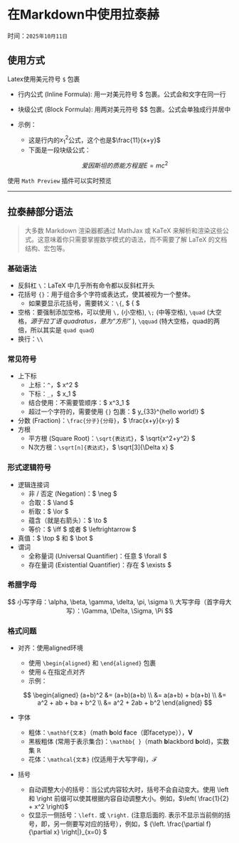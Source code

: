 # 在Markdown中使用拉泰赫

时间：`2025年10月11日`

## 使用方式

Latex使用美元符号 `$` 包裹

- 行内公式 (Inline Formula): 用一对美元符号 $ 包裹。公式会和文字在同一行
- 块级公式 (Block Formula): 用两对美元符号 $$ 包裹。公式会单独成行并居中
- 示例：
    - 这是行内的$x_1^2$公式，这个也是$\frac{11}{x+y}$
    - 下面是一段块级公式：

    $$
    爱因斯坦的质能方程是 E=mc^2
    $$

使用 `Math Preview` 插件可以实时预览

---

## 拉泰赫部分语法

> 大多数 Markdown 渲染器都通过 MathJax 或 KaTeX 来解析和渲染这些公式。这意味着你只需要掌握数学模式的语法，而不需要了解 LaTeX 的文档结构、宏包等。

### 基础语法

- 反斜杠 `\`：LaTeX 中几乎所有命令都以反斜杠开头
- 花括号 `{}`：用于组合多个字符或表达式，使其被视为一个整体。
    - 如果要显示花括号，需要转义：`\{`, $ \{ $
- 空格：要强制添加空格，可以使用 `\,` (小空格), `\;` (中等空格), `\quad` (大空格，*源于拉丁语 quadratus，意为“方形”* ), `\qquad` (特大空格，quad的两倍，所以其实是 `quad quad`)
- 换行：`\\`

### 常见符号

- 上下标
    - 上标：`^`，$ x^2 $
    - 下标：`_`，$ x_1 $
    - 结合使用：不需要管顺序：$ x^3_1 $
    - 超过一个字符的，需要使用 `{}` 包裹：$ y_{33}^{hello world!} $
- 分数 (Fraction)：`\frac{分子}{分母}`，$ \frac{x+y}{x-y} $
- 方根
    - 平方根 (Square Root)：`\sqrt{表达式}`，$ \sqrt{x^2+y^2} $
    - N次方根：`\sqrt[n]{表达式}`，$ \sqrt[3]{\Delta x} $

### 形式逻辑符号

- 逻辑连接词
    - 非 / 否定 (Negation)：$ \neg $
    - 合取：$ \land $
    - 析取：$ \lor $
    - 蕴含（就是右箭头）：$ \to $
    - 等价：$ \iff $ 或者 $ \leftrightarrow $
- 真值：$ \top $ 和 $ \bot $
- 谓词
    - 全称量词 (Universal Quantifier)：任意 $ \forall $
    - 存在量词 (Existential Quantifier)：存在 $ \exists $

### 希腊字母

$$
    小写字母：\alpha, \beta, \gamma, \delta, \pi, \sigma
    \\
    大写字母（首字母大写）：\Gamma, \Delta, \Sigma, \Pi 
$$

### 格式问题

- 对齐：使用aligned环境
    - 使用 `\begin{aligned}` 和 `\end{aligned}` 包裹
    - 使用 `&` 在指定点对齐
    - 示例：

    $$
    \begin{aligned}
        (a+b)^2 &= (a+b)(a+b) \\
                &= a(a+b) + b(a+b) \\
                &= a^2 + ab + ba + b^2 \\
                &= a^2 + 2ab + b^2
    \end{aligned}
    $$

- 字体
  - 粗体：`\mathbf{文本}`（math **b**old **f**ace（即facetype）），$\mathbf{V}$
  - 黑板粗体 (常用于表示集合)：`\mathbb{ }`（math **b**lackbord **b**old)，实数集 $\mathbb{R}$
  - 花体：`\mathcal{文本}` (仅适用于大写字母)，$\mathcal{F}$
- 括号
  - 自动调整大小的括号：当公式内容较大时，括号不会自动变大。使用 \left 和 \right 前缀可以使其根据内容自动调整大小。例如，$\left( \frac{1}{2} + x^2 \right)$
  - 仅显示一侧括号：`\left.` 或 `\right.` (注意后面的. 表示不显示当前侧的括号，即，另一侧要写对应的括号），例如，$ {\left. \frac{\partial f}{\partial x} \right|}_{x=0} $